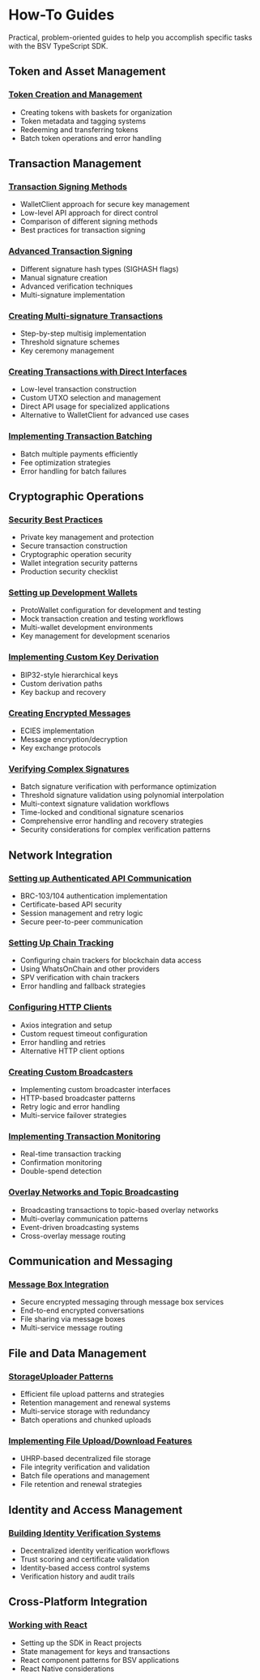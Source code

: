 # How-To Guides

Practical, problem-oriented guides to help you accomplish specific tasks with the BSV TypeScript SDK.

## Token and Asset Management

### [Token Creation and Management](./token-creation-management.md)

- Creating tokens with baskets for organization
- Token metadata and tagging systems
- Redeeming and transferring tokens
- Batch token operations and error handling

## Transaction Management

### [Transaction Signing Methods](./transaction-signing-methods.md)

- WalletClient approach for secure key management
- Low-level API approach for direct control
- Comparison of different signing methods
- Best practices for transaction signing

### [Advanced Transaction Signing](./advanced-transaction-signing.md)

- Different signature hash types (SIGHASH flags)
- Manual signature creation
- Advanced verification techniques
- Multi-signature implementation

### [Creating Multi-signature Transactions](./multisig-transactions.md)

- Step-by-step multisig implementation
- Threshold signature schemes
- Key ceremony management

### [Creating Transactions with Direct Interfaces](./direct-transaction-creation.md)

- Low-level transaction construction
- Custom UTXO selection and management
- Direct API usage for specialized applications
- Alternative to WalletClient for advanced use cases

### [Implementing Transaction Batching](./transaction-batching.md)

- Batch multiple payments efficiently
- Fee optimization strategies
- Error handling for batch failures

## Cryptographic Operations

### [Security Best Practices](./security-best-practices.md)

- Private key management and protection
- Secure transaction construction
- Cryptographic operation security
- Wallet integration security patterns
- Production security checklist

### [Setting up Development Wallets](./development-wallet-setup.md)

- ProtoWallet configuration for development and testing
- Mock transaction creation and testing workflows
- Multi-wallet development environments
- Key management for development scenarios

### [Implementing Custom Key Derivation](./custom-key-derivation.md)

- BIP32-style hierarchical keys
- Custom derivation paths
- Key backup and recovery

### [Creating Encrypted Messages](./encrypted-messages.md)

- ECIES implementation
- Message encryption/decryption
- Key exchange protocols

### [Verifying Complex Signatures](./complex-signatures.md)

- Batch signature verification with performance optimization
- Threshold signature validation using polynomial interpolation
- Multi-context signature validation workflows
- Time-locked and conditional signature scenarios
- Comprehensive error handling and recovery strategies
- Security considerations for complex verification patterns

## Network Integration

### [Setting up Authenticated API Communication](./authenticated-api-communication.md)

- BRC-103/104 authentication implementation
- Certificate-based API security
- Session management and retry logic
- Secure peer-to-peer communication

### [Setting Up Chain Tracking](./chain-tracking.md)

- Configuring chain trackers for blockchain data access
- Using WhatsOnChain and other providers
- SPV verification with chain trackers
- Error handling and fallback strategies

### [Configuring HTTP Clients](./http-client-configuration.md)

- Axios integration and setup
- Custom request timeout configuration
- Error handling and retries
- Alternative HTTP client options

### [Creating Custom Broadcasters](./custom-broadcasters.md)

- Implementing custom broadcaster interfaces
- HTTP-based broadcaster patterns
- Retry logic and error handling
- Multi-service failover strategies

### [Implementing Transaction Monitoring](./transaction-monitoring.md)

- Real-time transaction tracking
- Confirmation monitoring
- Double-spend detection

### [Overlay Networks and Topic Broadcasting](./overlay-networks-broadcasting.md)

- Broadcasting transactions to topic-based overlay networks
- Multi-overlay communication patterns
- Event-driven broadcasting systems
- Cross-overlay message routing

## Communication and Messaging

### [Message Box Integration](./message-box-integration.md)

- Secure encrypted messaging through message box services
- End-to-end encrypted conversations
- File sharing via message boxes
- Multi-service message routing

## File and Data Management

### [StorageUploader Patterns](./storage-uploader-patterns.md)

- Efficient file upload patterns and strategies
- Retention management and renewal systems
- Multi-service storage with redundancy
- Batch operations and chunked uploads

### [Implementing File Upload/Download Features](./file-upload-download.md)

- UHRP-based decentralized file storage
- File integrity verification and validation
- Batch file operations and management
- File retention and renewal strategies

## Identity and Access Management

### [Building Identity Verification Systems](./identity-verification-systems.md)

- Decentralized identity verification workflows
- Trust scoring and certificate validation
- Identity-based access control systems
- Verification history and audit trails

## Cross-Platform Integration

### [Working with React](./react-integration.md)

- Setting up the SDK in React projects
- State management for keys and transactions
- React component patterns for BSV applications
- React Native considerations
